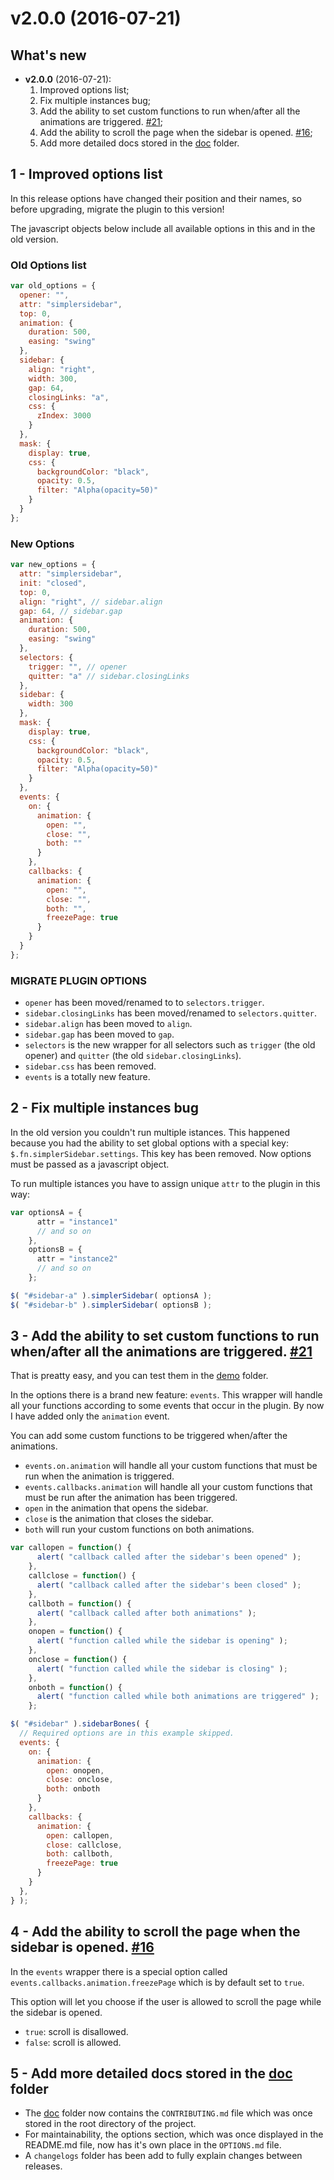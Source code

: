 # v2.0.0 (2016-07-21)

## What's new
* **v2.0.0** (2016-07-21):
  1. Improved options list;
  2. Fix multiple instances bug;
  3. Add the ability to set custom functions to run when/after all the animations are triggered. [#21](https://github.com/simple-sidebar/simpler-sidebar/issues/21);
  4. Add the ability to scroll the page when the sidebar is opened. [#16](https://github.com/simple-sidebar/simpler-sidebar/issues/16);
  5. Add more detailed docs stored in the [doc](https://github.com/simple-sidebar/simpler-sidebar/doc) folder.


## 1 - Improved options list
In this release options have changed their position and their names, so before upgrading, migrate the plugin to this version!

The javascript objects below include all available options in this and in the old version.

### Old Options list
```javascript
var old_options = {
  opener: "",
  attr: "simplersidebar",
  top: 0,
  animation: {
    duration: 500,
    easing: "swing"
  },
  sidebar: {
    align: "right",
    width: 300,
    gap: 64,
    closingLinks: "a",
    css: {
      zIndex: 3000
    }
  },
  mask: {
    display: true,
    css: {
      backgroundColor: "black",
      opacity: 0.5,
      filter: "Alpha(opacity=50)"
    }
  }
};
```

### New Options
```javascript
var new_options = {
  attr: "simplersidebar",
  init: "closed",
  top: 0,
  align: "right", // sidebar.align
  gap: 64, // sidebar.gap
  animation: {
    duration: 500,
    easing: "swing"
  },
  selectors: {
    trigger: "", // opener
    quitter: "a" // sidebar.closingLinks
  },
  sidebar: {
    width: 300
  },
  mask: {
    display: true,
    css: {
      backgroundColor: "black",
      opacity: 0.5,
      filter: "Alpha(opacity=50)"
    }
  },
  events: {
    on: {
      animation: {
        open: "",
        close: "",
        both: ""
      }
    },
    callbacks: {
      animation: {
        open: "",
        close: "",
        both: "",
        freezePage: true
      }
    }
  }
};
```

### MIGRATE PLUGIN OPTIONS
- `opener` has been moved/renamed to to `selectors.trigger`.
- `sidebar.closingLinks` has been moved/renamed to `selectors.quitter`.
- `sidebar.align` has been moved to `align`.
- `sidebar.gap` has been moved to `gap`.
- `selectors` is the new wrapper for all selectors such as `trigger` (the old opener) and `quitter` (the old `sidebar.closingLinks`).
- `sidebar.css` has been removed.
- `events` is a totally new feature.

## 2 - Fix multiple instances bug
In the old version you couldn't run multiple istances. This happened because you had the ability to set global options with a special key: `$.fn.simplerSidebar.settings`. This key has been removed. Now options must be passed as a javascript object.

To run multiple istances you have to assign unique `attr` to the plugin in this way:

```javascript
var optionsA = {
      attr = "instance1"
      // and so on
    },
    optionsB = {
      attr = "instance2"
      // and so on
    };

$( "#sidebar-a" ).simplerSidebar( optionsA );
$( "#sidebar-b" ).simplerSidebar( optionsB );
```

## 3 - Add the ability to set custom functions to run when/after all the animations are triggered. [#21](https://github.com/simple-sidebar/simpler-sidebar/issues/21)
That is preatty easy, and you can test them in the [demo](https://github.com/simple-sidebar/simpler-sidebar/demo) folder.

In the options there is a brand new feature: `events`. This wrapper will handle all your functions according to some events that occur in the plugin. By now I have added only the `animation` event.

You can add some custom functions to be triggered when/after the animations.

- `events.on.animation` will handle all your custom functions that must be run when the animation is triggered.
- `events.callbacks.animation` will handle all your custom functions that must be run after the animation has been triggered.
- `open` in the animation that opens the sidebar.
- `close` is the animation that closes the sidebar.
- `both` will run your custom functions on both animations.

```javascript
var callopen = function() {
      alert( "callback called after the sidebar's been opened" );
    },
    callclose = function() {
      alert( "callback called after the sidebar's been closed" );
    },
    callboth = function() {
      alert( "callback called after both animations" );
    },
    onopen = function() {
      alert( "function called while the sidebar is opening" );
    },
    onclose = function() {
      alert( "function called while the sidebar is closing" );
    },
    onboth = function() {
      alert( "function called while both animations are triggered" );
    };

$( "#sidebar" ).sidebarBones( {
  // Required options are in this example skipped.
  events: {
    on: {
      animation: {
        open: onopen,
        close: onclose,
        both: onboth
      }
    },
    callbacks: {
      animation: {
        open: callopen,
        close: callclose,
        both: callboth,
        freezePage: true
      }
    }
  },
} );
```

## 4 - Add the ability to scroll the page when the sidebar is opened. [#16](https://github.com/simple-sidebar/simpler-sidebar/issues/16)
In the `events` wrapper there is a special option called `events.callbacks.animation.freezePage` which is by default set to `true`.

This option will let you choose if the user is allowed to scroll the page while the sidebar is opened.

- `true`: scroll is disallowed.
- `false`: scroll is allowed.

## 5 - Add more detailed docs stored in the [doc](https://github.com/simple-sidebar/simpler-sidebar/doc) folder

- The [doc](https://github.com/simple-sidebar/simpler-sidebar/doc) folder now contains the `CONTRIBUTING.md` file which was once stored in the root directory of the project.
- For maintainability, the options section, which was once displayed in the README.md file, now has it's own place in the `OPTIONS.md` file.
- A `changelogs` folder has been add to fully explain changes between releases.
